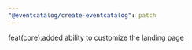 ```yaml
---
"@eventcatalog/create-eventcatalog": patch
---
```


feat(core):added ability to customize the landing page
